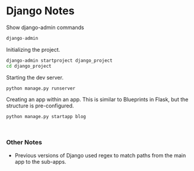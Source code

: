 # Django Notes

Show django-admin commands
```python
django-admin
```

Initializing the project.
```bash
django-admin startproject django_project
cd django_project
```

Starting the dev server.
```bash
python manage.py runserver
```

Creating an app within an app. This is similar to Blueprints in Flask, but the structure is pre-configured.
```bash
python manage.py startapp blog
```

```python
```

```python
```

### Other Notes
- Previous versions of Django used regex to match paths from the main app to the sub-apps.